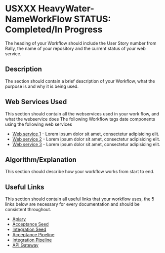 # USXXX HeavyWater-NameWorkFlow STATUS: Completed/In Progress

The heading of your Workflow should include the User Story number from Rally, the name of your repository and the current status of your web service.

## Description

The section should contain a brief description of your Workflow, what the purpose is and why it is being used.


## Web Services Used

This section should contain all the webservices used in your work flow, and what the webservice does
The following Workflow tags date components using the following web services
* [Web service 1](https://yourlink.com) - Lorem ipsum dolor sit amet, consectetur adipisicing elit. 
* [Web service 2](https://yourlink.com) - Lorem ipsum dolor sit amet, consectetur adipisicing elit. 
* [Web service 3](https://yourlink.com) - Lorem ipsum dolor sit amet, consectetur adipisicing elit. 

## Algorithm/Explanation

This section should describe how your workflow works from start to end.

## Useful Links

This section should contain all useful links that your workflow uses, the 5 links below are necessary for every documentation and should be consistent throughout.

* [Apiary](http://yourlink.com/)
* [Acceptance Seed](http://yourlink.com/)
* [Integration Seed](http://yourlink.com/)
* [Acceptance Pipeline](http://yourlink.com/)
* [Integration Pipeline](http://yourlink.com/)
* [API Gateway](http://yourlink.com/)